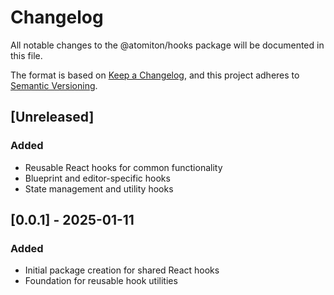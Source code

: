 # Changelog

All notable changes to the @atomiton/hooks package will be documented in this
file.

The format is based on [Keep a Changelog](https://keepachangelog.com/en/1.0.0/),
and this project adheres to
[Semantic Versioning](https://semver.org/spec/v2.0.0.html).

## [Unreleased]

### Added

- Reusable React hooks for common functionality
- Blueprint and editor-specific hooks
- State management and utility hooks

## [0.0.1] - 2025-01-11

### Added

- Initial package creation for shared React hooks
- Foundation for reusable hook utilities
